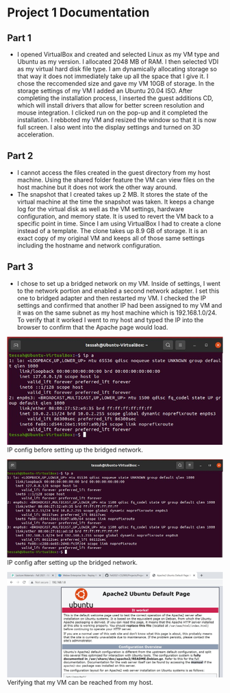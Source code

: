 # Project 1 Documentation
## Part 1
- I opened VirtualBox and created and selected Linux as my VM type and Ubuntu as my version. I allocated 2048 MB of RAM. I then selected VDI as my virtual hard disk file type. I am dynamically allocating storage so that way it does not immediately take up all the space that I give it. I chose the reccomended size and gave my VM 10GB of storage. In the storage settings of my VM I added an Ubuntu 20.04 ISO. After completing the installation process, I inserted the guest additions CD, which will install drivers that allow for better screen resolution and mouse integration. I clicked run on the pop-up and it completed the installation. I rebboted my VM and resized the window so that it is now full screen. I also went into the display settings and turned on 3D acceleration.

## Part 2
- I cannot access the files created in the guest directory from my host machine. Using the shared folder feature the VM can view files on the host machine but it does not work the other way around.
- The snapshot that I created takes up 2 MB. It stores the state of the virtual machine at the time the snapshot was taken. It keeps a change log for the virtual disk as well as the VM settings, hardware configuration, and memory state. It is used to revert the VM back to a specific point in time. Since I am using VirtualBox I had to create a clone instead of a template. The clone takes up 8.9 GB of storage. It is an exact copy of my original VM and keeps all of those same settings including the hostname and network configuration.

## Part 3
- I chose to set up a bridged network on my VM. Inside of settings, I went to the network portion and enabled a second network adapter. I set this one to bridged adapter and then restarted my VM. I checked the IP settings and confirmed that another IP had been assigned to my VM and it was on the same subnet as my host machine which is 192.168.1.0/24. To verify that it worked I went to my host and typed the IP into the browser to confirm that the Apache page would load.

![IP config before](Images/IPconfig1.JPG)
IP config before setting up the bridged network.

![IP config after](Images/IPconfig2.JPG)
IP config after setting up the bridged network.

![IP test](Images/Bridged.JPG)
Verifying that my VM can be reached from my host.